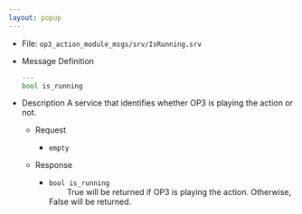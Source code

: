 ```yaml
---
layout: popup
---
```


- File: `op3_action_module_msgs/srv/IsRunning.srv`

- Message Definition
  ```py
  ---
  bool is_running
  ```

- Description
A service that identifies whether OP3 is playing the action or not.  

  - Request  
    * `empty`   

  - Response
    * `bool is_running`   
&emsp;&emsp; True will be returned if OP3 is playing the action. Otherwise, False will be returned.   

